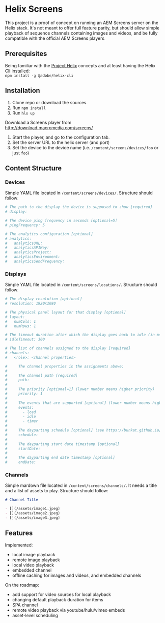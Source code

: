 Helix Screens
=============

This project is a proof of concept on running an AEM Screens server on the Helix stack.
It's not meant to offer full feature parity, but should allow simple playback of sequence channels containing images and videos, and be fully compatible with the official AEM Screens players.


Prerequisites
------------

Being familiar with the [Project Helix](https://www.project-helix.io) concepts and at least having the Helix Cli installed:  
`npm install -g @adobe/helix-cli`

Installation
------------

1. Clone repo or download the sources
0. Run `npm install`
0. Run `hlx up`

Download a Screens player from http://download.macromedia.com/screens/

1. Start the player, and go to the configuration tab.
0. Set the server URL to the helix server (and port)
0. Set the device to the device name (i.e. `/content/screens/devices/foo` or just `foo`)


Content Structure
-----------------

### Devices

Simple YAML file located in `/content/screens/devices/`.
Structure should follow:

```YAML
# The path to the display the device is supposed to show [required]
# display:

# The device ping frequency in seconds [optional=5]
# pingFrequency: 5

# The analytics configuration [optional]
# analytics:
#   analyticsURL:
#   analyticsAPIKey:
#   analyticsProject:
#   analyticsEnvironment:
#   analyticsSendFrequency:
```

### Displays

Simple YAML file located in `/content/screens/locations/`.
Structure should follow:

```YAML
# The display resolution [optional]
# resolution: 1920x1080

# The physical panel layout for that display [optional]
# layout:
#   numCols: 1
#   numRows: 1

# The timeout duration after which the display goes back to idle (in ms) [optional=300]
# idleTimeout: 300

# The list of channels assigned to the display [required]
# channels:
#   <role>: <channel properties>

#     The channel properties in the assignments above:
#   
#     The channel path [required]
#     path:
#
#     The priority [optional=1] (lower number means higher priority)
#     priority: 1
#
#     The events that are supported [optional] (lower number means higher priority)
#     events:
#       - load
#       - idle
#       - timer
#
#     The dayparting schedule [optional] (see https://bunkat.github.io/later/parsers.html)
#     schedule: 
#
#     The dayparting start date timestamp [optional]
#     startDate: 
#
#     The dayparting end date timestamp [optional]
#     endDate: 
```

### Channels

Simple mardown file located in `/content/screens/channels/`.
It needs a title and a list of assets to play.
Structure should follow:

```markdown
# Channel Title

- [](/assets/image1.jpeg)
- [](/assets/image2.jpeg)
- [](/assets/image3.jpeg)
```


Features
--------

Implemented:
- local image playback
- remote image playback
- local video playback
- embedded channel
- offline caching for images and videos, and embedded channels

On the roadmap:
- add support for video sources for local playback
- changing default playback duration for items
- SPA channel
- remote video playback via youtube/hulu/vimeo embeds
- asset-level scheduling
